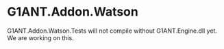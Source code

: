 # G1ANT.Addon.Watson

G1ANT.Addon.Watson.Tests will not compile without G1ANT.Engine.dll yet. We are working on this.
